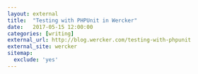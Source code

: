 ```yaml
---
layout: external
title:  "Testing with PHPUnit in Wercker"
date:   2017-05-15 12:00:00
categories: [writing]
external_url: http://blog.wercker.com/testing-with-phpunit
external_site: wercker
sitemap:
  exclude: 'yes'
---
```

